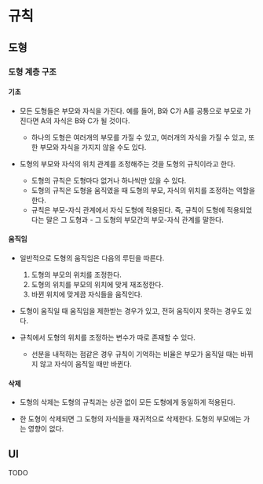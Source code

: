 # 규칙

## 도형

### 도형 계층 구조

#### 기초

- 모든 도형들은 부모와 자식을 가진다. 예를 들어, B와 C가 A를 공통으로 부모로 가진다면 A의 자식은 B와 C가 될 것이다.
    - 하나의 도형은 여러개의 부모를 가질 수 있고, 여러개의 자식을 가질 수 있고, 또한 부모와 자식을 가지지 않을 수도 있다.

- 도형의 부모와 자식의 위치 관계를 조정해주는 것을 도형의 규칙이라고 한다.
    - 도형의 규칙은 도형마다 없거나 하나씩만 있을 수 있다.
    - 도형의 규칙은 도형을 움직였을 때 도형의 부모, 자식의 위치를 조정하는 역할을 한다.
    - 규칙은 부모-자식 관계에서 자식 도형에 적용된다. 즉, 규칙이 도형에 적용되었다는 말은 그 도형과 - 그 도형의 부모간의 부모-자식 관계를 말한다.
    
#### 움직임

- 일반적으로 도형의 움직임은 다음의 루틴을 따른다.
    1. 도형의 부모의 위치를 조정한다.
    2. 도형의 위치를 부모의 위치에 맞게 재조정한다.
    3. 바뀐 위치에 맞게끔 자식들을 움직인다.

- 도형이 움직일 때 움직임을 제한받는 경우가 있고, 전혀 움직이지 못하는 경우도 있다.
- 규칙에서 도형의 위치를 조정하는 변수가 따로 존재할 수 있다.
    - 선분을 내적하는 점같은 경우 규칙이 기억하는 비율은 부모가 움직일 때는 바뀌지 않고 자식이 움직일 때만 바뀐다.

#### 삭제

- 도형의 삭제는 도형의 규칙과는 상관 없이 모든 도형에게 동일하게 적용된다.

- 한 도형이 삭제되면 그 도형의 자식들을 재귀적으로 삭제한다. 도형의 부모에는 가는 영향이 없다.

## UI

TODO
